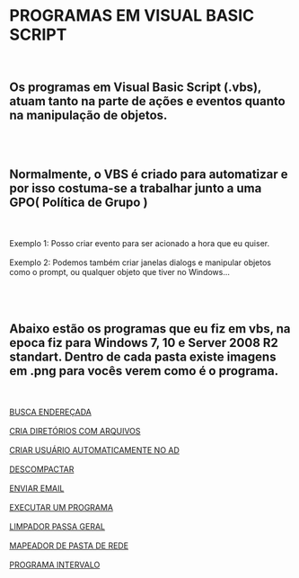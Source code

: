 # PROGRAMAS EM VISUAL BASIC SCRIPT <br><br>

## Os programas em Visual Basic Script (.vbs), atuam tanto na parte de ações e eventos quanto na manipulação de objetos.
<br><br>
## Normalmente, o VBS é criado para automatizar e por isso costuma-se a trabalhar junto a uma GPO( Política de Grupo )
<br><br>
Exemplo 1: Posso criar evento para ser acionado a hora que eu quiser.
<br><br>
Exemplo 2: Podemos também criar janelas dialogs e manipular objetos como o prompt, ou qualquer objeto que tiver no Windows...
<br><br><br><br>
## Abaixo estão os programas que eu fiz em vbs, na epoca fiz para Windows 7, 10 e Server 2008 R2 standart. Dentro de cada pasta existe imagens em .png para vocês verem como é o programa.
<br><br>
<a href="https://github.com/Maialinux/Visual-Basic-Script/tree/main/BUSCA-ENDERECADA">BUSCA ENDEREÇADA</a><br><br>
<a href="https://github.com/Maialinux/Visual-Basic-Script/tree/main/CRIA-DIRETORIOS-COM-ARQUIVOS">CRIA DIRETÓRIOS COM ARQUIVOS</a><br><br>
<a href="https://github.com/Maialinux/Visual-Basic-Script/tree/main/CRIAR-USUARIO-AUTOMATICAMENTE-NO-AD">CRIAR USUÁRIO AUTOMATICAMENTE NO AD</a><br><br>
<a href="https://github.com/Maialinux/Visual-Basic-Script/tree/main/DESCOMPACTAR">DESCOMPACTAR</a><br><br>
<a href="https://github.com/Maialinux/Visual-Basic-Script/tree/main/ENVIAR-EMAIL">ENVIAR EMAIL</a><br><br>
<a href="https://github.com/Maialinux/Visual-Basic-Script/tree/main/EXECUTAR-UM-PROGRAMA">EXECUTAR UM PROGRAMA</a><br><br>
<a href="https://github.com/Maialinux/Visual-Basic-Script/tree/main/LIMPADOR-PASSA-GERAL">LIMPADOR PASSA GERAL</a><br><br>
<a href="https://github.com/Maialinux/Visual-Basic-Script/tree/main/MAPEADOR-DE-PASTA-DE-REDE">MAPEADOR DE PASTA DE REDE</a><br><br>
<a href="https://github.com/Maialinux/Visual-Basic-Script/tree/main/PROGRAMA-INTERVALO">PROGRAMA INTERVALO</a><br><br>
